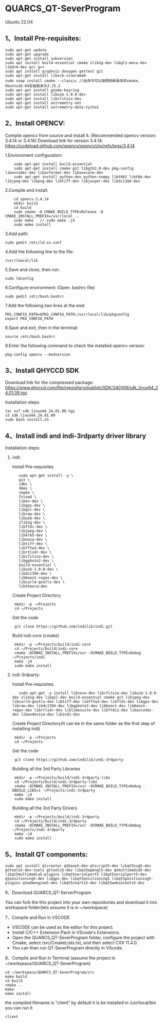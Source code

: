 QUARCS_QT-SeverProgram
=====================

Ubuntu 22.04

1、Install Pre-requisites:
-

	sudo apt-get update
	sudo apt-get upgrade
	sudo apt-get install subversion
	sudo apt install build-essential cmake zlib1g-dev libgl1-mesa-dev libdrm-dev gcc g++ 
	sudo apt install graphviz doxygen gettext git 
	sudo apt-get install libxcb-xinerama0
	sudo snap install cmake --classic //此命令可以按照较新版本的cmake，Ubuntu18.04安装版本为3.25.2
	sudo apt-get install gnome-keyring
	sudo apt-get install libusb-1.0.0-dev
	sudo apt-get install libcfitsio-dev
	sudo apt-get install astrometry.net
	sudo apt-get install astrometry-data-tycho2

2、Install OPENCV:
-
Compile opencv from source and install it. (Recommended opencv version: 3.4.14 or 3.4.16)
Download link for version 3.4.14: https://codeload.github.com/opencv/opencv/zip/refs/tags/3.4.14

1.Environment configuration:

		sudo apt-get install build-essential 
		sudo apt-get install cmake git libgtk2.0-dev pkg-config libavcodec-dev libavformat-dev libswscale-dev
		sudo apt-get install python-dev python-numpy libtbb2 libtbb-dev libjpeg-dev libpng-dev libtiff-dev libjasper-dev libdc1394-dev
	
 2.Compile and install:
  
		cd opencv-3.4.14
		mkdir build
		cd build
		sudo cmake -D CMAKE_BUILD_TYPE=Release -D CMAKE_INSTALL_PREFIX=/usr/local ..
		sudo make	// sudo make -j4 
		sudo make install
		
3.Add path:
  
  	sudo gedit /etc/ld.so.conf
  
4.Add the following line to the file:

  	/usr/loacal/lib
		
5.Save and close, then run:

	sudo ldconfig

6.Configure environment: (Open .bashrc file)
 
 	sudo gedit /etc/bash.bashrc 
   
7.Add the following two lines at the end:

	PKG_CONFIG_PATH=$PKG_CONFIG_PATH:/usr/local/lib/pkgconfig
	export PKG_CONFIG_PATH
 
8.Save and exit, then in the terminal:

	source /etc/bash.bashrc

9.Enter the following command to check the installed opencv version:

	pkg-config opencv --modversion

3、Install QHYCCD SDK
-
Download link for the compressed package: https://www.qhyccd.com/file/repository/publish/SDK/240109/sdk_linux64_24.01.09.tgz

Installation steps:

	tar xvf sdk_linux64_24.01.09.tgz
	cd sdk_linux64_24.01.09
	sudo bash install.sh

4、Install indi and indi-3rdparty driver library
-

Installation steps:
1. indi:
   
   Install Pre-requisites
   
		  sudo apt-get install -y \
		  git \
		  cdbs \
		  dkms \
		  cmake \
		  fxload \
		  libev-dev \
		  libgps-dev \
		  libgsl-dev \
		  libraw-dev \
		  libusb-dev \
		  zlib1g-dev \
		  libftdi-dev \
		  libjpeg-dev \
		  libkrb5-dev \
		  libnova-dev \
		  libtiff-dev \
		  libfftw3-dev \
		  librtlsdr-dev \
		  libcfitsio-dev \
		  libgphoto2-dev \
		  build-essential \
		  libusb-1.0-0-dev \
		  libdc1394-dev \
		  libboost-regex-dev \
		  libcurl4-gnutls-dev \
		  libtheora-dev
   
   Create Project Directory
   
		mkdir -p ~/Projects
		cd ~/Projects

   Get the code
   
		git clone https://github.com/indilib/indi.git

   Build indi-core (cmake)

		mkdir -p ~/Projects/build/indi-core
		cd ~/Projects/build/indi-core
		cmake -DCMAKE_INSTALL_PREFIX=/usr -DCMAKE_BUILD_TYPE=Debug ~/Projects/indi
		make -j4
		sudo make install

2. indi-3rdparty:
   
   Install Pre-requisites
   
		  sudo apt-get -y install libnova-dev libcfitsio-dev libusb-1.0-0-dev zlib1g-dev libgsl-dev build-essential cmake git libjpeg-dev libcurl4-gnutls-dev libtiff-dev libfftw3-dev libftdi-dev libgps-dev libraw-dev libdc1394-dev libgphoto2-dev libboost-dev libboost-regex-dev librtlsdr-dev liblimesuite-dev libftdi1-dev libavcodec-dev libavdevice-dev libindi-dev
   
   Create Project Directory(It can be in the same folder as the first step of installing indi)
   
		mkdir -p ~/Projects
		cd ~/Projects

   Get the code
   
		git clone https://github.com/indilib/indi-3rdparty

   Building all the 3rd Party Libraries

		mkdir -p ~/Projects/build/indi-3rdparty-libs
		cd ~/Projects/build/indi-3rdparty-libs
		cmake -DCMAKE_INSTALL_PREFIX=/usr -DCMAKE_BUILD_TYPE=Debug -DBUILD_LIBS=1 ~/Projects/indi-3rdparty
		make -j4
		sudo make install

   Building all the 3rd Party Drivers

		mkdir -p ~/Projects/build/indi-3rdparty
		cd ~/Projects/build/indi-3rdparty
		cmake -DCMAKE_INSTALL_PREFIX=/usr -DCMAKE_BUILD_TYPE=Debug ~/Projects/indi-3rdparty
		make -j4
		sudo make install
   

5、Install QT components:
-
	sudo apt install qtcreator qtbase5-dev qtscript5-dev libqt5svg5-dev qttools5-dev-tools qttools5-dev libqt5opengl5-dev qtmultimedia5-dev libqt5multimedia5-plugins libqt5serialport5 libqt5serialport5-dev qtpositioning5-dev libgps-dev libqt5positioning5 libqt5positioning5-plugins qtwebengine5-dev libqt5charts5-dev libqt5websockets5-dev

6、Download QUARCS_QT-ServerProgram

   You can fork the this project into your own repositories and download it into workspace folder(lets assume it is in ~/workspace)

7、Compile and Run in VSCODE

- VSCODE can be used as the editor for this project.
- Install C/C++ Extension Pack in VScode's Extensions.	
- Open the QUARCS_QT-SeverProgram folder, configure the project with Cmake, select /src/CmakeLists.txt, and then select CXX 11.4.0.
- You can then run QT-SeverProgram directly in VScode.

8、Compile and Run in Terminal (assume the project in ~/workspace/QUARCS_QT-SeverProgram)

	cd ~/workspace/QUARCS_QT-SeverProgram/src
	make build
	cd build
	cmake ..
	make 
	make install
   
   the compiled filename is "client"  by default it is be installed in /usr/local/bin  you can run it

	client




   
   